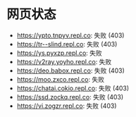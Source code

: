 # 网页状态
- https://ypto.tnpyv.repl.co: 失败 (403)
- https://tr--slind.repl.co: 失败 (403)
- https://ys.pyxzp.repl.co: 失败
- https://v2ray.yoyho.repl.co: 失败
- https://deo.babox.repl.co: 失败 (403)
- https://moo.zxco.repl.co: 失败
- https://chatai.cokio.repl.co: 失败 (403)
- https://ssd.zockq.repl.co: 失败 (403)
- https://vi.zogzr.repl.co: 失败 (403)
